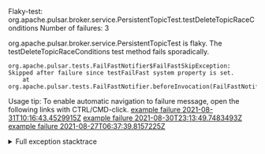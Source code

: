         
Flaky-test: org.apache.pulsar.broker.service.PersistentTopicTest.testDeleteTopicRaceConditions
Number of failures: 3

org.apache.pulsar.broker.service.PersistentTopicTest is flaky. The testDeleteTopicRaceConditions test method fails sporadically.

```
org.apache.pulsar.tests.FailFastNotifier$FailFastSkipException: Skipped after failure since testFailFast system property is set.
	at org.apache.pulsar.tests.FailFastNotifier.beforeInvocation(FailFastNotifier.java:88)

```

Usage tip: To enable automatic navigation to failure message, open the following links with CTRL/CMD-click.
[example failure 2021-08-31T10:16:43.4529915Z](https://github.com/apache/pulsar/runs/3471501156?check_suite_focus=true#step:10:2299)
[example failure 2021-08-30T23:13:49.7483493Z](https://github.com/apache/pulsar/runs/3467152431?check_suite_focus=true#step:9:1611)
[example failure 2021-08-27T06:37:39.8157225Z](https://github.com/apache/pulsar/runs/3440411059?check_suite_focus=true#step:9:3533)


<details>
<summary>Full exception stacktrace</summary>
<code><pre>
org.apache.pulsar.tests.FailFastNotifier$FailFastSkipException: Skipped after failure since testFailFast system property is set.
	at org.apache.pulsar.tests.FailFastNotifier.beforeInvocation(FailFastNotifier.java:88)

</pre></code>
</details>

